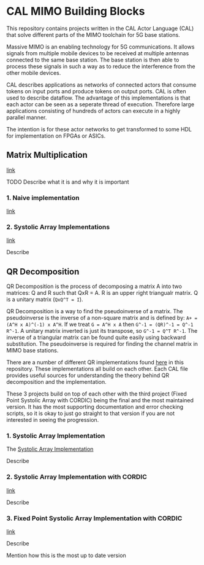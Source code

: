 # CAL MIMO Building Blocks

This repository contains projects written in the CAL Actor Language (CAL) that solve different
parts of the MIMO toolchain for 5G base stations.

Massive MIMO is an enabling technology for 5G communications. It allows signals from multiple mobile
devices to be received at multiple antennas connected to the same base station. The base station is
then able to process these signals in such a way as to reduce the interference from the other
mobile devices.

CAL describes applications as networks of connected actors that consume tokens on input ports and
produce tokens on output ports. CAL is often used to describe dataflow. The advantage of this
implementations is that each actor can be seen as a seperate thread of execution. Therefore large
applications consisting of hundreds of actors can execute in a highly parallel manner.

The intention is for these actor networks to get transformed to some HDL for implementation on
FPGAs or ASICs.

## Matrix Multiplication






[link](matrix_multiplication)

TODO Describe what it is and why it is important

### 1. Naive implementation

[link](matrix_multiplication/1_simple)

### 2. Systolic Array Implementations

[link](matrix_multiplication/2_systolic_array)

Describe

## QR Decomposition

QR Decomposition is the process of decomposing a matrix A into two matrices: Q and R such that
QxR = A. R is an upper right triangualr matrix. Q is a unitary matrix (`QxQ^T = I`).

QR Decomposition is a way to find the pseudoinverse of a matrix. The pseudoinverse is the
inverse of a non-square matrix and is defined by: `A+ = (A^H x A)^(-1) x A^H`. If we treat
`G = A^H x A` then `G^-1 = (QR)^-1 = Q^-1 R^-1`. A unitary matrix inverted is just its 
transpose, so `G^-1 = Q^T R^-1`. The inverse of a triangular matrix can be found quite easily
using backward substitution. The pseudoinverse is required for finding the channel matrix in
MIMO base stations.

There are a number of different QR implementations found [here](qr_decomposition) in this repository.
These implementations all build on each other. Each CAL file provides useful sources for
understanding the theory behind QR decomposition and the implementation.

These 3 projects build on top of each other with the third project (Fixed Point Systolic Array with
CORDIC) being the final and the most maintained version. It has the most supporting documentation 
and error checking scripts, so it is okay to just go straight to that version if you are not 
interested in seeing the progression.

### 1. Systolic Array Implementation

The [Systolic Array Implementation](qr_decomposition/1_systolic_array/) 

Describe

### 2. Systolic Array Implementation with CORDIC

[link](qr_decomposition/2_systolic_cordic/)

Describe

### 3. Fixed Point Systolic Array Implementation with CORDIC

[link](qr_decomposition/3_systolic_cordic_fixedpoint/)

Describe

Mention how this is the most up to date version